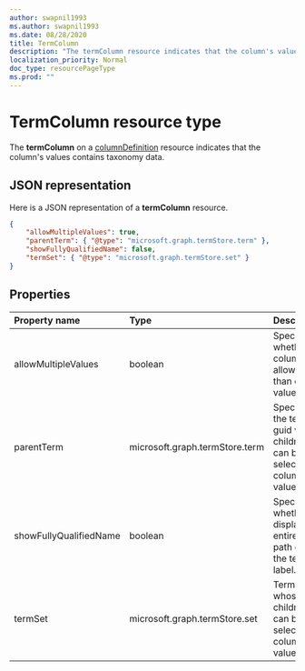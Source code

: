 ```yaml
---
author: swapnil1993
ms.author: swapnil1993
ms.date: 08/28/2020
title: TermColumn
description: "The termColumn resource indicates that the column's values contains taxonomy data."
localization_priority: Normal
doc_type: resourcePageType
ms.prod: ""
---
```

# TermColumn resource type

The **termColumn** on a [columnDefinition](columnDefinition.md) resource indicates that the column's values contains taxonomy data.

## JSON representation

Here is a JSON representation of a **termColumn** resource.
<!-- { "blockType": "resource", "@odata.type": "microsoft.graph.termColumn" } -->

```json
{
    "allowMultipleValues": true,
    "parentTerm": { "@type": "microsoft.graph.termStore.term" },
    "showFullyQualifiedName": false,
    "termSet": { "@type": "microsoft.graph.termStore.set" }
}
```

## Properties

| Property name | Type   | Description
|:--------------|:-------|:----------------------------------------------------
| allowMultipleValues | boolean | Specifies whether the column will allow more than one value   
| parentTerm     | microsoft.graph.termStore.term | Specifies the term guid whose children can be selected as column's value.  
| showFullyQualifiedName | boolean | Specifies whether to display the entire term path or only the term label.  
| termSet      | microsoft.graph.termStore.set | Termset whose children can be selected as column's value. 


